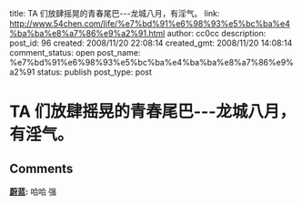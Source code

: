 title: TA 们放肆摇晃的青春尾巴---龙城八月，有淫气。
link: http://www.54chen.com/life/%e7%bd%91%e6%98%93%e5%bc%ba%e4%ba%ba%e8%a7%86%e9%a2%91.html
author: cc0cc
description: 
post_id: 96
created: 2008/11/20 22:08:14
created_gmt: 2008/11/20 14:08:14
comment_status: open
post_name: %e7%bd%91%e6%98%93%e5%bc%ba%e4%ba%ba%e8%a7%86%e9%a2%91
status: publish
post_type: post

# TA 们放肆摇晃的青春尾巴---龙城八月，有淫气。



## Comments

**[蔚蓝](#13 "2008-11-21 09:00:23"):** 哈哈 强

